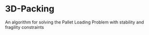 # 3D-Packing
An algorithm for solving the Pallet Loading Problem with stability and fragility constraints
